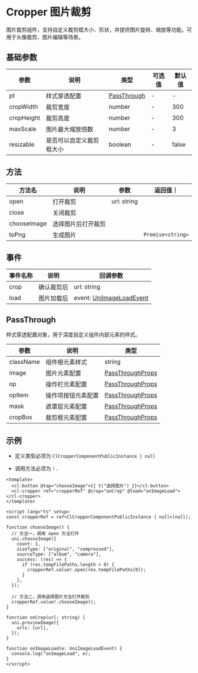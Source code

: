 # Cropper 图片裁剪

图片裁剪组件，支持自定义裁剪框大小、形状，并提供图片旋转、缩放等功能。可用于头像裁剪、图片编辑等场景。

## 基础参数

| 参数       | 说明                     | 类型                        | 可选值 | 默认值 |
| ---------- | ------------------------ | --------------------------- | ------ | ------ |
| pt         | 样式穿透配置             | [PassThrough](#passthrough) | -      | -      |
| cropWidth  | 裁剪宽度                 | number                      | -      | 300    |
| cropHeight | 裁剪高度                 | number                      | -      | 300    |
| maxScale   | 图片最大缩放倍数         | number                      | -      | 3      |
| resizable  | 是否可以自定义裁剪框大小 | boolean                     | -      | false  |

## 方法

| 方法名      | 说明               | 参数        | 返回值｜          |
| ----------- | ------------------ | ----------- | ----------------- |
| open        | 打开裁剪           | url: string |                   |
| close       | 关闭裁剪           |             |                   |
| chooseImage | 选择图片后打开裁剪 |             |                   |
| toPng       | 生成图片           |             | `Promise<string>` |

## 事件

| 事件名称 | 说明       | 回调参数                                                                                               |
| -------- | ---------- | ------------------------------------------------------------------------------------------------------ |
| crop     | 确认裁剪后 | url: string                                                                                            |
| load     | 图片加载后 | event: [UniImageLoadEvent](https://doc.dcloud.net.cn/uni-app-x/component/image.html#uniimageloadevent) |

## PassThrough

样式穿透配置对象，用于深度自定义组件内部元素的样式。

| 参数      | 说明               | 类型                                                        |
| --------- | ------------------ | ----------------------------------------------------------- |
| className | 组件根元素样式     | string                                                      |
| image     | 图片元素配置       | [PassThroughProps](/src/components/doc.md#passthroughprops) |
| op        | 操作栏元素配置     | [PassThroughProps](/src/components/doc.md#passthroughprops) |
| opItem    | 操作项按钮元素配置 | [PassThroughProps](/src/components/doc.md#passthroughprops) |
| mask      | 遮罩层元素配置     | [PassThroughProps](/src/components/doc.md#passthroughprops) |
| cropBox   | 裁剪框元素配置     | [PassThroughProps](/src/components/doc.md#passthroughprops) |

## 示例

- 定义类型必须为 `ClCropperComponentPublicInstance | null`

- 调用方法必须为 `!.`

```vue
<template>
  <cl-button @tap="chooseImage">{{ t("选择图片") }}</cl-button>
  <cl-cropper ref="cropperRef" @crop="onCrop" @load="onImageLoad"></cl-cropper>
</template>

<script lang="ts" setup>
const cropperRef = ref<ClCropperComponentPublicInstance | null>(null);

function chooseImage() {
  // 方法一，调用 open 方法打开
  uni.chooseImage({
    count: 1,
    sizeType: ["original", "compressed"],
    sourceType: ["album", "camera"],
    success: (res) => {
      if (res.tempFilePaths.length > 0) {
        cropperRef.value!.open(res.tempFilePaths[0]);
      }
    },
  });

  // 方法二，调用选择图片方法打开裁剪
  cropperRef.value!.chooseImage();
}

function onCrop(url: string) {
  uni.previewImage({
    urls: [url],
  });
}

function onImageLoad(e: UniImageLoadEvent) {
  console.log("onImageLoad", e);
}
</script>
```
